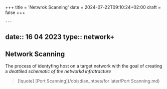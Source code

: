 +++
title = 'Netwrok Scanning'
date = 2024-07-22T09:10:24+02:00
draft = false
+++

    ---
date:: 16 04 2023
type:: network+
---
## Network Scanning 
The process of identyfing host on a target network with the goal of creating a *deattiled schematic of the networkd infratracture*



>[!quote] [Port Scanning](/obisdian_ntoes/for later/Port Scanning.md)